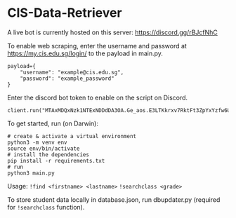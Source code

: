 # CIS-Data-Retriever
A live bot is currently hosted on this server: https://discord.gg/rBJcfNhC

To enable web scraping, enter the username and password at https://my.cis.edu.sg/login/ to the payload in main.py.
```
payload={
    "username": "example@cis.edu.sg",
    "password": "example_password"
}
```

Enter the discord bot token to enable on the script on Discord. 
```
client.run("MTAxMDQxNzk1NTExNDDdDA3OA.Ge_aos.E3LTKkrxv7RktFt3ZpYxYzfw6U1JtdgBXQa8")
```

To get started, run (on Darwin):
```
# create & activate a virtual environment
python3 -m venv env
source env/bin/activate
# install the dependencies
pip install -r requirements.txt
# run
python3 main.py
```
Usage: 
```!find <firstname> <lastname>```
```!searchclass <grade>```

To store student data locally in database.json, run dbupdater.py (required for ```!searchclass``` function).
